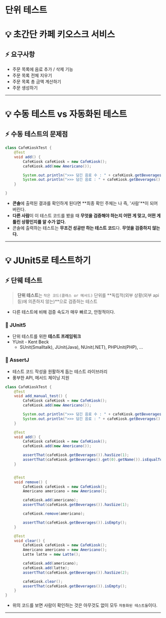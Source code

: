 # 단위 테스트

# 💡 초간단 카페 키오스크 서비스 

## ⚡️ 요구사항
- 주문 목록에 음료 추가 / 삭제 기능
- 주문 목록 전체 지우기
- 주문 목록 총 금액 계산하기
- 주문 생성하기

---

# 💡 수동 테스트 vs 자동화된 테스트

## ⚡️ 수동 테스트의 문제점

```java
class CafeKioskTest {
	@Test
	void add() {
		CafeKiosk cafeKiosk = new CafeKiosk();
		cafeKiosk.add(new Americano());

		System.out.println(">>> 담긴 음료 수 : " + cafeKiosk.getBeverages().size());
		System.out.println(">>> 담긴 음료 : " + cafeKiosk.getBeverages().get(0).getName());
	}

}
```

- **콘솔**에 출력된 결과를 확인하게 된다면 **최종 확인 주체는 나 즉, '사람'**이 되어 버린다. 
- **다른 사람**이 이 테스트 코드를 봤을 때 **무엇을 검증해야 하는지 어떤 게 맞고, 어떤 게 틀린 상황인지를 알 수가 없다.** 
- 콘솔에 출력하는 테스트는 **무조건 성공만 하는 테스트 코드**다. **무엇을 검증하지 않는다.**

---

# 💡 JUnit5로 테스트하기

## ⚡️ 단웨 테스트

> **단위 테스트**는 `작은 코드(클래스 or 메서드)` 단위를 **독립적(외부 상황(외부 api 등)에 의존하지 않는)**으로 검증하는 테스트

- 다른 테스트에 비해 검증 속도가 매우 빠르고, 안정적이다.

### 🔋 JUnit5 
- 단위 테스트를 위한 **테스트 프레임워크**
- YUnit - Kent Beck
  - SUnit(Smalltalk), JUnit(Java), NUnit(.NET), PHPUnit(PHP), ...

### 🔋 AssertJ
- 테스트 코드 작성을 원활하게 돕는 테스트 라이브러리
- 풍부한 API, 메서드 체이닝 지원

```java
class CafeKioskTest {
	@Test
	void add_manual_test() {
		CafeKiosk cafeKiosk = new CafeKiosk();
		cafeKiosk.add(new Americano());

		System.out.println(">>> 담긴 음료 수 : " + cafeKiosk.getBeverages().size());
		System.out.println(">>> 담긴 음료 : " + cafeKiosk.getBeverages().get(0).getName());
	}

	@Test
	void add() {
		CafeKiosk cafeKiosk = new CafeKiosk();
		cafeKiosk.add(new Americano());

		assertThat(cafeKiosk.getBeverages()).hasSize(1);
		assertThat(cafeKiosk.getBeverages().get(0).getName()).isEqualTo("아메리카노");
	}


	@Test
	void remove() {
		CafeKiosk cafeKiosk = new CafeKiosk();
		Americano americano = new Americano();

		cafeKiosk.add(americano);
		assertThat(cafeKiosk.getBeverages()).hasSize(1);

		cafeKiosk.remove(americano);

		assertThat(cafeKiosk.getBeverages()).isEmpty();
	}

	@Test
	void clear() {
		CafeKiosk cafeKiosk = new CafeKiosk();
		Americano americano = new Americano();
		Latte latte = new Latte();

		cafeKiosk.add(americano);
		cafeKiosk.add(latte);
		assertThat(cafeKiosk.getBeverages()).hasSize(2);

		cafeKiosk.clear();
		assertThat(cafeKiosk.getBeverages()).isEmpty();
	}
}
```

- 위의 코드를 보면 사람이 확인하는 것은 아무것도 없이 모두 `자동화된 테스트들`이다.

---



